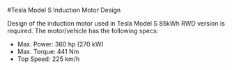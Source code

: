 
#Tesla Model S Induction Motor Design

Design of the induction motor used in Tesla Model S 85kWh RWD version is required. The motor/vehicle has the following specs:

- Max. Power: 360 hp (270 kW)
- Max. Torque: 441 Nm
- Top Speed: 225 km/h
